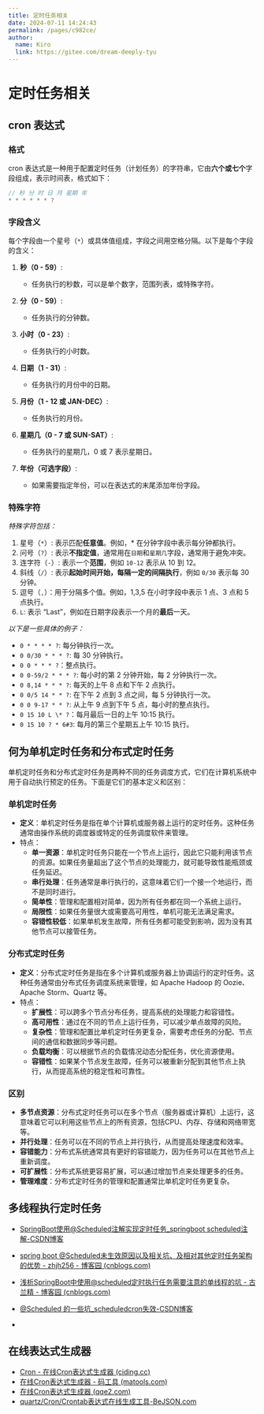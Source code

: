 ```yaml
---
title: 定时任务相关
date: 2024-07-11 14:24:43
permalink: /pages/c982ce/
author: 
  name: Kiro
  link: https://gitee.com/dream-deeply-tyu
---
```

# 定时任务相关

## cron 表达式

### 格式

cron 表达式是一种用于配置定时任务（计划任务）的字符串，它由**六个或七个**字段组成，表示时间表，格式如下：

```java
// 秒 分 时 日 月 星期 年 
* * * * * * ?
```

### 字段含义

每个字段由一个星号（`*`）或具体值组成，字段之间用空格分隔。以下是每个字段的含义：

1. **秒（0 - 59）**:
   - 任务执行的秒数，可以是单个数字，范围列表，或特殊字符。

2. **分（0 - 59）**:
   - 任务执行的分钟数。

3. **小时（0 - 23）**:
   - 任务执行的小时数。

4. **日期（1 - 31）**:
   - 任务执行的月份中的日期。

5. **月份（1 - 12 或 JAN-DEC）**:
   - 任务执行的月份。

6. **星期几（0 - 7 或 SUN-SAT）**:
   - 任务执行的星期几，0 或 7 表示星期日。

7. **年份（可选字段）**:
   - 如果需要指定年份，可以在表达式的末尾添加年份字段。

### 特殊字符

*特殊字符包括：*

1. 星号（`*`）: 表示匹配**任意值**。例如，* 在分钟字段中表示每分钟都执行。
2. 问号（`?`）: 表示**不指定值**，通常用在`日期`和`星期几`字段，通常用于避免冲突。
3. 连字符（`-`）: 表示一个**范围**，例如 `10-12` 表示从 10 到 12。
4. 斜线（`/`）: 表示**起始时间开始，每隔一定的间隔执行**，例如 `0/30` 表示每 30 分钟。
5. 逗号（`,`）：用于分隔多个值。例如，1,3,5 在小时字段中表示 1 点、3 点和 5 点执行。
6. `L`: 表示 “Last”，例如在日期字段表示一个月的**最后**一天。

*以下是一些具体的例子：*

- `0 * * * * ?`: 每分钟执行一次。
- `0 0/30 * * * ?`: 每 30 分钟执行。
- `0 0 * * * ?`：整点执行。
- `0 0-59/2 * * * ?`: 每小时的第 2 分钟开始，每 2 分钟执行一次。
- `0 8,14 * * * ?`: 每天的上午 8 点和下午 2 点执行。
- `0 0/5 14 * * ?`: 在下午 2 点到 3 点之间，每 5 分钟执行一次。
- `0 0 9-17 * * ?`: 从上午 9 点到下午 5 点，每小时的整点执行。
- `0 15 10 L \* ?`：每月最后一日的上午 10:15 执行。
- `0 15 10 ? * 6#3`: 每月的第三个星期五上午 10:15 执行。



## 何为单机定时任务和分布式定时任务

单机定时任务和分布式定时任务是两种不同的任务调度方式，它们在计算机系统中用于自动执行预定的任务。下面是它们的基本定义和区别：

### 单机定时任务

- **定义**：单机定时任务是指在单个计算机或服务器上运行的定时任务。这种任务通常由操作系统的调度器或特定的任务调度软件来管理。
- 特点：
  - **单一资源**：单机定时任务只能在一个节点上运行，因此它只能利用该节点的资源。如果任务量超出了这个节点的处理能力，就可能导致性能瓶颈或任务延迟。
  - **串行处理**：任务通常是串行执行的，这意味着它们一个接一个地运行，而不是同时进行。
  - **简单性**：管理和配置相对简单，因为所有任务都在同一个系统上运行。
  - **局限性**：如果任务量很大或需要高可用性，单机可能无法满足需求。
  - **容错性较低**：如果单机发生故障，所有任务都可能受到影响，因为没有其他节点可以接管任务。

### 分布式定时任务

- **定义**：分布式定时任务是指在多个计算机或服务器上协调运行的定时任务。这种任务通常由分布式任务调度系统来管理，如 Apache Hadoop 的 Oozie、Apache Storm、Quartz 等。
- 特点：
  - **扩展性**：可以跨多个节点分布任务，提高系统的处理能力和容错性。
  - **高可用性**：通过在不同的节点上运行任务，可以减少单点故障的风险。
  - **复杂性**：管理和配置比单机定时任务更复杂，需要考虑任务的分配、节点间的通信和数据同步等问题。
  - **负载均衡**：可以根据节点的负载情况动态分配任务，优化资源使用。
  - **容错性**：如果某个节点发生故障，任务可以被重新分配到其他节点上执行，从而提高系统的稳定性和可靠性。

### 区别

- **多节点资源**：分布式定时任务可以在多个节点（服务器或计算机）上运行，这意味着它可以利用这些节点上的所有资源，包括CPU、内存、存储和网络带宽等。
- **并行处理**：任务可以在不同的节点上并行执行，从而提高处理速度和效率。
- **容错能力**：分布式系统通常具有更好的容错能力，因为任务可以在其他节点上重新调度。
- **可扩展性**：分布式系统更容易扩展，可以通过增加节点来处理更多的任务。
- **管理难度**：分布式定时任务的管理和配置通常比单机定时任务更复杂。



## 多线程执行定时任务

- [SpringBoot使用@Scheduled注解实现定时任务_springboot scheduled注解-CSDN博客](https://blog.csdn.net/pan_junbiao/article/details/109399280)

- [spring boot @Scheduled未生效原因以及相关坑、及相对其他定时任务架构的优势 - zhjh256 - 博客园 (cnblogs.com)](https://www.cnblogs.com/lightdb/p/9727495.html)
- [浅析SpringBoot中使用@scheduled定时执行任务需要注意的单线程的坑 - 古兰精 - 博客园 (cnblogs.com)](https://www.cnblogs.com/goloving/p/15065200.html)
- [@Scheduled 的一些坑_scheduledcron失效-CSDN博客](https://blog.csdn.net/zmemorys/article/details/105201647)
- 



## 在线表达式生成器

- [Cron - 在线Cron表达式生成器 (ciding.cc)](https://cron.ciding.cc/)
- [在线Cron表达式生成器 - 码工具 (matools.com)](https://www.matools.com/cron/)
- [在线Cron表达式生成器 (qqe2.com)](https://cron.qqe2.com/)
- [quartz/Cron/Crontab表达式在线生成工具-BeJSON.com](https://www.bejson.com/othertools/cron/)